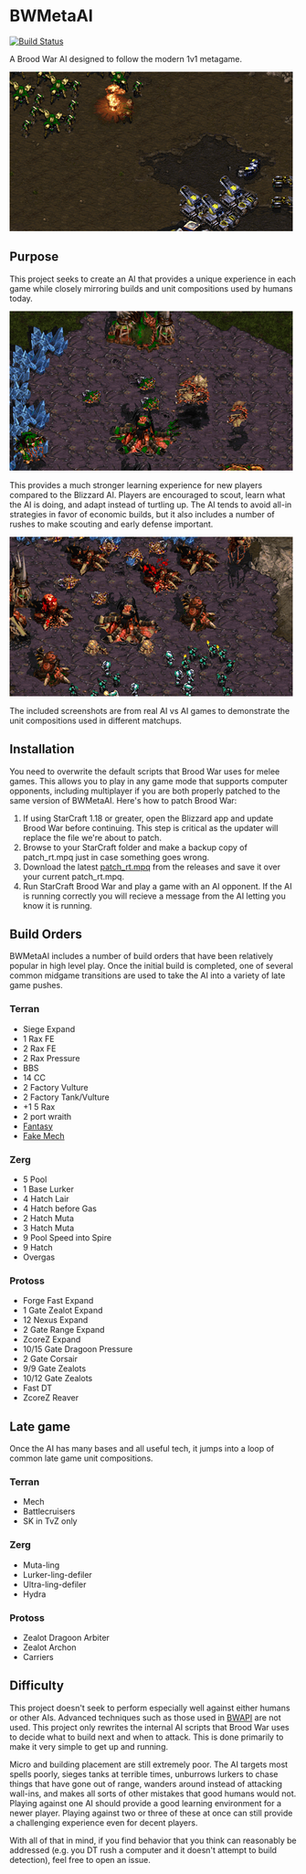 BWMetaAI
========

[![Build Status](https://travis-ci.org/jncraton/BWMetaAI.svg?branch=master)](https://travis-ci.org/jncraton/BWMetaAI)

A Brood War AI designed to follow the modern 1v1 metagame.

![Zeal Goon vs Mech](docs/zeal_goon_tank.png)

Purpose
--------

This project seeks to create an AI that provides a unique experience in each game while closely mirroring builds and unit compositions used by humans today.

![Muta Harass](docs/muta_harass.png)

This provides a much stronger learning experience for new players compared to the Blizzard AI. Players are encouraged to scout, learn what the AI is doing, and adapt instead of turtling up. The AI tends to avoid all-in strategies in favor of economic builds, but it also includes a number of rushes to make scouting and early defense important.

![Large bio attack](docs/marines_sunkens.png)

The included screenshots are from real AI vs AI games to demonstrate the unit compositions used in different matchups.

Installation
------------

You need to overwrite the default scripts that Brood War uses for melee games. This allows you to play in any game mode that supports computer opponents, including multiplayer if you are both properly patched to the same version of BWMetaAI. Here's how to patch Brood War:

1. If using StarCraft 1.18 or greater, open the Blizzard app and update Brood War before continuing. This step is critical as the updater will replace the file we're about to patch.
2. Browse to your StarCraft folder and make a backup copy of patch_rt.mpq just in case something goes wrong.
3. Download the latest [patch_rt.mpq](https://github.com/jncraton/BWMetaAI/releases/download/v2.2/patch_rt.mpq) from the releases and save it over your current patch_rt.mpq.
4. Run StarCraft Brood War and play a game with an AI opponent. If the AI is running correctly you will recieve a message from the AI letting you know it is running.

Build Orders
------------

BWMetaAI includes a number of build orders that have been relatively popular in high level play. Once the initial build is completed, one of several common midgame transitions are used to take the AI into a variety of late game pushes.

### Terran

* Siege Expand
* 1 Rax FE
* 2 Rax FE
* 2 Rax Pressure
* BBS
* 14 CC
* 2 Factory Vulture
* 2 Factory Tank/Vulture
* +1 5 Rax
* 2 port wraith
* [Fantasy](https://liquipedia.net/starcraft/Fantasy_Build)
* [Fake Mech](https://liquipedia.net/starcraft/Iloveoov_Fake_Mech)

### Zerg
 
* 5 Pool
* 1 Base Lurker
* 4 Hatch Lair
* 4 Hatch before Gas
* 2 Hatch Muta
* 3 Hatch Muta
* 9 Pool Speed into Spire
* 9 Hatch
* Overgas

### Protoss

* Forge Fast Expand
* 1 Gate Zealot Expand
* 12 Nexus Expand
* 2 Gate Range Expand
* ZcoreZ Expand
* 10/15 Gate Dragoon Pressure
* 2 Gate Corsair
* 9/9 Gate Zealots
* 10/12 Gate Zealots
* Fast DT
* ZcoreZ Reaver

Late game 
---------

Once the AI has many bases and all useful tech, it jumps into a loop of common late game unit compositions.

### Terran

* Mech
* Battlecruisers
* SK in TvZ only

### Zerg

* Muta-ling
* Lurker-ling-defiler
* Ultra-ling-defiler
* Hydra

### Protoss

* Zealot Dragoon Arbiter
* Zealot Archon
* Carriers

Difficulty
----------

This project doesn't seek to perform especially well against either humans or other AIs. Advanced techniques such as those used in [BWAPI](https://github.com/bwapi/bwapi) are not used. This project only rewrites the internal AI scripts that Brood War uses to decide what to build next and when to attack. This is done primarily to make it very simple to get up and running.

Micro and building placement are still extremely poor. The AI targets most spells poorly, sieges tanks at terrible times, unburrows lurkers to chase things that have gone out of range, wanders around instead of attacking wall-ins, and makes all sorts of other mistakes that good humans would not. Playing against one AI should provide a good learning environment for a newer player. Playing against two or three of these at once can still provide a challenging experience even for decent players.

With all of that in mind, if you find behavior that you think can reasonably be addressed (e.g. you DT rush a computer and it doesn't attempt to build detection), feel free to open an issue.
